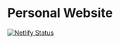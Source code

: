 # Personal Website

[![Netlify Status](https://api.netlify.com/api/v1/badges/25568ee7-a440-4f6c-b01d-b77e715c2e72/deploy-status)](https://app.netlify.com/sites/sad-noyce-f414a8/deploys)

